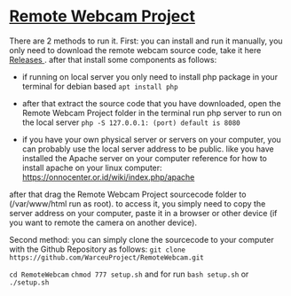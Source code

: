 # [Remote Webcam Project](https://github.com/WarceuProject/RemoteWebcam)
There are 2 methods to run it.
First: you can install and run it manually, you only need to download the remote webcam source code, take it here [Releases ](https://github.com/WarceuProject/RemoteWebcam/releases). 
after that install some components as follows:
- if running on local server you only need to install php package in your terminal for debian based `apt install php`
- after that extract the source code that you have downloaded, open the Remote Webcam Project folder in the terminal run php server to run on the local server `php -S 127.0.0.1: (port) default is 8080`

- if you have your own physical server or servers on your computer, you can probably use the local server address to be public. like you have installed the Apache server on your computer
reference for how to install apache on your linux computer: https://onnocenter.or.id/wiki/index.php/apache

after that drag the Remote Webcam Project sourcecode folder to (/var/www/html
run as root).
to access it, you simply need to copy the server address on your computer, paste it in a browser or other device (if you want to remote the camera on another device).

Second method: you can simply clone the sourcecode to your computer with the Github Repository
as follows: `git clone https://github.com/WarceuProject/RemoteWebcam.git`

`cd RemoteWebcam`
`chmod 777 setup.sh`
and for run
`bash setup.sh` or `./setup.sh`
